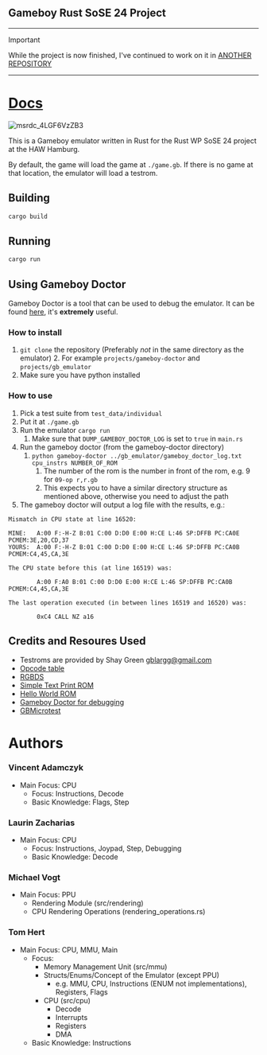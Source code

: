 ## Gameboy Rust SoSE 24 Project

---

> [!IMPORTANT]  
> While the project is now finished, I've continued to work on it in [ANOTHER REPOSITORY](https://github.com/AnnsAnns/gb_emulator)

---

# [Docs](https://haw-rust-sose24.github.io/gb_emulator/)

![msrdc_4LGF6VzZB3](https://github.com/user-attachments/assets/4e216b44-cdca-4dac-879a-c4d0c7d13fce)

This is a Gameboy emulator written in Rust for the Rust WP SoSE 24 project at the HAW Hamburg.

By default, the game will load the game at `./game.gb`. If there is no game at that location, the emulator will load a testrom.

## Building

```bash
cargo build
```

## Running

```bash
cargo run
```

## Using Gameboy Doctor

Gameboy Doctor is a tool that can be used to debug the emulator. It can be found [here](https://github.com/robert/gameboy-doctor), it's **extremely** useful.

### How to install

1. `git clone` the repository (Preferably *not* in the same directory as the emulator)
    2. For example `projects/gameboy-doctor` and `projects/gb_emulator`	
2. Make sure you have python installed

### How to use

1. Pick a test suite from `test_data/individual`
2. Put it at `./game.gb`
3. Run the emulator `cargo run`
    1. Make sure that `DUMP_GAMEBOY_DOCTOR_LOG` is set to `true` in `main.rs`
4. Run the gameboy doctor (from the gameboy-doctor directory)
    1. `python gameboy-doctor ../gb_emulator/gameboy_doctor_log.txt cpu_instrs NUMBER_OF_ROM`
        1. The number of the rom is the number in front of the rom, e.g. 9 for `09-op r,r.gb`
        1. This expects you to have a similar directory structure as mentioned above, otherwise you need to adjust the path
5. The gameboy doctor will output a log file with the results, e.g.:

```
Mismatch in CPU state at line 16520:

MINE:   A:00 F:-H-Z B:01 C:00 D:D0 E:00 H:CE L:46 SP:DFFB PC:CA0E PCMEM:3E,20,CD,37
YOURS:  A:00 F:-H-Z B:01 C:00 D:D0 E:00 H:CE L:46 SP:DFFB PC:CA0B PCMEM:C4,45,CA,3E

The CPU state before this (at line 16519) was:

        A:00 F:A0 B:01 C:00 D:D0 E:00 H:CE L:46 SP:DFFB PC:CA0B PCMEM:C4,45,CA,3E

The last operation executed (in between lines 16519 and 16520) was:

        0xC4 CALL NZ a16
```

## Credits and Resoures Used

- Testroms are provided by Shay Green <gblargg@gmail.com>
- [Opcode table](https://gbdev.io/gb-opcodes//optables/)
- [RGBDS](https://rgbds.gbdev.io/docs/v0.7.0/gbz80.7)
- [Simple Text Print ROM](https://github.com/ISSOtm/gb-vwf?tab=readme-ov-file)
- [Hello World ROM](https://gbdev.io/rgbds-live/)
- [Gameboy Doctor for debugging](https://github.com/robert/gameboy-doctor)
- [GBMicrotest](https://github.com/aappleby/GBMicrotest)

# Authors

### Vincent Adamczyk

- Main Focus: CPU 
    - Focus: Instructions, Decode
    - Basic Knowledge: Flags, Step

### Laurin Zacharias

- Main Focus: CPU
    - Focus: Instructions, Joypad, Step, Debugging
    - Basic Knowledge: Decode

### Michael Vogt

- Main Focus: PPU
    - Rendering Module (src/rendering)
    - CPU Rendering Operations (rendering_operations.rs)

### Tom Hert

- Main Focus: CPU, MMU, Main
    - Focus: 
        - Memory Management Unit (src/mmu)
        - Structs/Enums/Concept of the Emulator (except PPU)
            * e.g. MMU, CPU, Instructions (ENUM not implementations), Registers, Flags
        - CPU (src/cpu)
            * Decode
            * Interrupts
            * Registers
            * DMA
    - Basic Knowledge: Instructions
